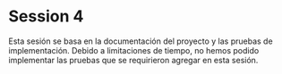 # Session 4

Esta sesión se basa en la documentación del proyecto y las pruebas de implementación. Debido a limitaciones de tiempo, no hemos podido implementar las pruebas que se requirieron agregar en esta sesión.